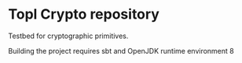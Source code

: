 # Topl Crypto repository

Testbed for cryptographic primitives.

Building the project requires sbt and OpenJDK runtime environment 8

